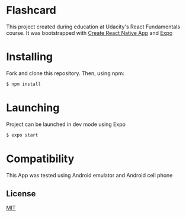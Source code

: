 # Flashcard

This project created during education at Udacity's React Fundamentals course. It was bootstrapped with [Create React Native App](https://github.com/facebook/react-native) and [Expo](https://expo.io/)

# Installing

Fork and clone this repository. Then, using npm:

```bash
$ npm install
```

# Launching

Project can be launched in dev mode using Expo

```bash
$ expo start
```

# Compatibility

This App was tested using Android emulator and Android cell phone

## License

[MIT](LICENSE)
